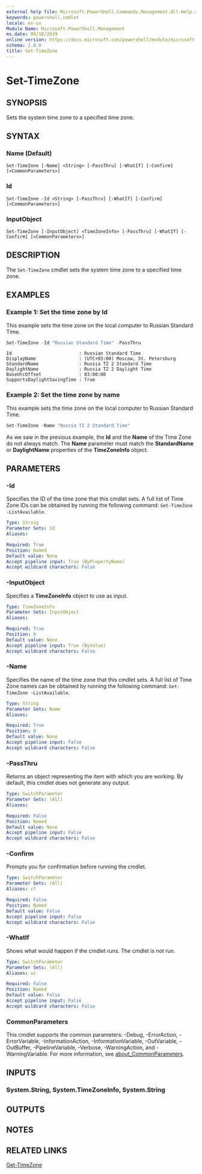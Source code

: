 ```yaml
---
external help file: Microsoft.PowerShell.Commands.Management.dll-Help.xml
keywords: powershell,cmdlet
locale: en-us
Module Name: Microsoft.PowerShell.Management
ms.date: 09/18/2019
online version: https://docs.microsoft.com/powershell/module/microsoft.powershell.management/set-timezone?view=powershell-5.1&WT.mc_id=ps-gethelp
schema: 2.0.0
title: Set-TimeZone
---
```

# Set-TimeZone

## SYNOPSIS

Sets the system time zone to a specified time zone.

## SYNTAX

### Name (Default)

```
Set-TimeZone [-Name] <String> [-PassThru] [-WhatIf] [-Confirm] [<CommonParameters>]
```

### Id

```
Set-TimeZone -Id <String> [-PassThru] [-WhatIf] [-Confirm] [<CommonParameters>]
```

### InputObject

```
Set-TimeZone [-InputObject] <TimeZoneInfo> [-PassThru] [-WhatIf] [-Confirm] [<CommonParameters>]
```

## DESCRIPTION

The `Set-TimeZone` cmdlet sets the system time zone to a specified time zone.

## EXAMPLES

### Example 1: Set the time zone by Id

This example sets the time zone on the local computer to Russian Standard Time.

```powershell
Set-TimeZone -Id "Russian Standard Time" -PassThru
```

```Output
Id                         : Russian Standard Time
DisplayName                : (UTC+03:00) Moscow, St. Petersburg
StandardName               : Russia TZ 2 Standard Time
DaylightName               : Russia TZ 2 Daylight Time
BaseUtcOffset              : 03:00:00
SupportsDaylightSavingTime : True
```

### Example 2: Set the time zone by name

This example sets the time zone on the local computer to Russian Standard Time.

```powershell
Set-TimeZone -Name "Russia TZ 2 Standard Time"
```

As we saw in the previous example, the **Id** and the **Name** of the Time Zone do not always match.
The **Name** parameter must match the **StandardName** or **DaylightName** properties of the
**TimeZoneInfo** object.

## PARAMETERS

### -Id

Specifies the ID of the time zone that this cmdlet sets. A full list of Time Zone IDs can be
obtained by running the following command: `Get-TimeZone -ListAvailable`.

```yaml
Type: String
Parameter Sets: Id
Aliases:

Required: True
Position: Named
Default value: None
Accept pipeline input: True (ByPropertyName)
Accept wildcard characters: False
```

### -InputObject

Specifies a **TimeZoneInfo** object to use as input.

```yaml
Type: TimeZoneInfo
Parameter Sets: InputObject
Aliases:

Required: True
Position: 0
Default value: None
Accept pipeline input: True (ByValue)
Accept wildcard characters: False
```

### -Name

Specifies the name of the time zone that this cmdlet sets. A full list of Time Zone names can be
obtained by running the following command: `Get-TimeZone -ListAvailable`.

```yaml
Type: String
Parameter Sets: Name
Aliases:

Required: True
Position: 0
Default value: None
Accept pipeline input: False
Accept wildcard characters: False
```

### -PassThru

Returns an object representing the item with which you are working. By default, this cmdlet does not
generate any output.

```yaml
Type: SwitchParameter
Parameter Sets: (All)
Aliases:

Required: False
Position: Named
Default value: None
Accept pipeline input: False
Accept wildcard characters: False
```

### -Confirm

Prompts you for confirmation before running the cmdlet.

```yaml
Type: SwitchParameter
Parameter Sets: (All)
Aliases: cf

Required: False
Position: Named
Default value: False
Accept pipeline input: False
Accept wildcard characters: False
```

### -WhatIf

Shows what would happen if the cmdlet runs. The cmdlet is not run.

```yaml
Type: SwitchParameter
Parameter Sets: (All)
Aliases: wi

Required: False
Position: Named
Default value: False
Accept pipeline input: False
Accept wildcard characters: False
```

### CommonParameters

This cmdlet supports the common parameters: -Debug, -ErrorAction, -ErrorVariable,
-InformationAction, -InformationVariable, -OutVariable, -OutBuffer, -PipelineVariable, -Verbose,
-WarningAction, and -WarningVariable. For more information, see [about_CommonParameters](https://go.microsoft.com/fwlink/?LinkID=113216).

## INPUTS

### System.String, System.TimeZoneInfo, System.String

## OUTPUTS

## NOTES

## RELATED LINKS

[Get-TimeZone](Get-TimeZone.md)
